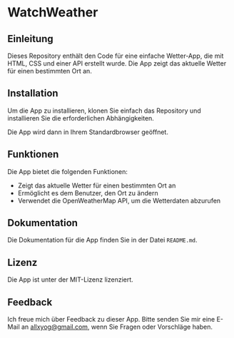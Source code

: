 # WatchWeather

## Einleitung
Dieses Repository enthält den Code für eine einfache Wetter-App, die mit HTML, CSS und einer API erstellt wurde. Die App zeigt das aktuelle Wetter für einen bestimmten Ort an.
## Installation
Um die App zu installieren, klonen Sie einfach das Repository und installieren Sie die erforderlichen Abhängigkeiten.

Die App wird dann in Ihrem Standardbrowser geöffnet.
## Funktionen
Die App bietet die folgenden Funktionen:
* Zeigt das aktuelle Wetter für einen bestimmten Ort an
* Ermöglicht es dem Benutzer, den Ort zu ändern
* Verwendet die OpenWeatherMap API, um die Wetterdaten abzurufen
## Dokumentation
Die Dokumentation für die App finden Sie in der Datei `README.md`.
## Lizenz
Die App ist unter der MIT-Lizenz lizenziert.
## Feedback
Ich freue mich über Feedback zu dieser App. Bitte senden Sie mir eine E-Mail an allxyog@gmail.com, wenn Sie Fragen oder Vorschläge haben.
